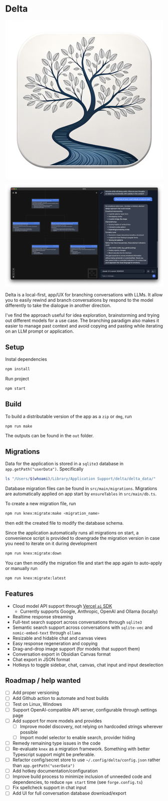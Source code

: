 # Delta

![Delta app icon, a river leading into its delta in the shape of a tree containing leaves that also looks like a brain](./.github/images/delta_icon.png)

![Screenshot of Delta app showing a branching conversation with an AI model. The interface displays a tree structure on the left for navigating conversation branches, and the main chat area on the right showing the current conversation thread.](.github/images/app_screenshot.png)

Delta is a local-first, app/UX for branching conversations with LLMs.
It allow you to easily rewind and branch conversations by respond to the model differently to take the dialogue in another direction.

I've find the approach useful for idea exploration, brainstorming and trying out different models for a use case.
The branching paradigm also makes it easier to manage past context and avoid copying and pasting while iterating on an LLM prompt or application.

## Setup

Instal dependencies

```sh
npm install
```

Run project

```sh
npm start
```

## Build

To build a distributable version of the app as a `zip` or `dmg`, run

```sh
npm run make
```

The outputs can be found in the `out` folder.

## Migrations

Data for the application is stored in a `sqlite3` database in `app.getPath("userData")`.
Specifically

```sh
ls "/Users/$(whoami)/Library/Application Support/delta/delta_data/"
```

Database migration files can be found in `src/main/migrations`.
Migrations are automatically applied on app start by `ensureTables` in `src/main/db.ts`.

To create a new migration file, run

```sh
npm run knex:migrate:make <migration_name>
```

then edit the created file to modify the database schema.

Since the application automatically runs all migrations on start, a convenience script is provided to downgrade the migration version in case you need to iterate on it during development

```sh
npm run knex:migrate:down
```

You can then modify the migration file and start the app again to auto-apply or manually run

```sh
npm run knex:migrate:latest
```

## Features

- Cloud model API support through [Vercel `ai` SDK](https://sdk.vercel.ai/)
  - Currently supports Google, Anthropic, OpenAI and Ollama (locally)
- Realtime response streaming
- Full-text search support across conversations through `sqlite3`
- Semantic search support across conversations with `sqlite-vec` and `nomic-embed-text` through `ollama`
- Resizable and hidable chat and canvas views
- Easy response regeneration and copying
- Drag-and-drop image support (for models that support them)
- Conversation export in Obsidian Canvas format
- Chat export in JSON format
- Hotkeys to toggle sidebar, chat, canvas, chat input and input deselection

## Roadmap / help wanted

- [ ] Add proper versioning
- [ ] Add Github action to automate and host builds
- [ ] Test on Linux, Windows
- [ ] Support OpenAI-compatible API server, configurable through settings page
- [ ] Add support for more models and provides
  - [ ] Improve model discovery, not relying on hardcoded strings wherever possible
  - [ ] Import model selector to enable search, provider hiding
- [ ] Remedy remaining type issues in the code
- [ ] Re-evaluate `knex` as a migration framework. Something with better Typescript support might be preferable.
- [ ] Refactor config/secret store to use `~/.config/delta/config.json` rather than `app.getPath("userData")`
- [ ] Add hotkey documentation/configuration
- [ ] Improve build process to minimize inclusion of unneeded code and dependencies, to reduce `npm start` time (see `forge.config.ts`)
- [ ] Fix spellcheck support in chat input
- [ ] Add UI for full conversation database download/export
